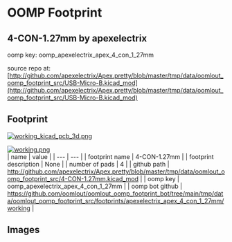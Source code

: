 # OOMP Footprint  
## 4-CON-1.27mm  by apexelectrix  
  
oomp key: oomp_apexelectrix_apex_4_con_1_27mm  
  
source repo at: [http://github.com/apexelectrix/Apex.pretty/blob/master/tmp/data/oomlout_oomp_footprint_src/USB-Micro-B.kicad_mod](http://github.com/apexelectrix/Apex.pretty/blob/master/tmp/data/oomlout_oomp_footprint_src/USB-Micro-B.kicad_mod)  
## Footprint  
  
[![working_kicad_pcb_3d.png](working_kicad_pcb_3d_600.png)](working_kicad_pcb_3d.png)  
  
[![working.png](working_600.png)](working.png)  
| name | value | 
| --- | --- | 
| footprint name | 4-CON-1.27mm | 
| footprint description | None | 
| number of pads | 4 | 
| github path | http://github.com/apexelectrix/Apex.pretty/blob/master/tmp/data/oomlout_oomp_footprint_src/4-CON-1.27mm.kicad_mod | 
| oomp key | oomp_apexelectrix_apex_4_con_1_27mm | 
| oomp bot github | https://github.com/oomlout/oomlout_oomp_footprint_bot/tree/main/tmp/data/oomlout_oomp_footprint_src/footprints/apexelectrix_apex_4_con_1_27mm/working | 
## Images  
